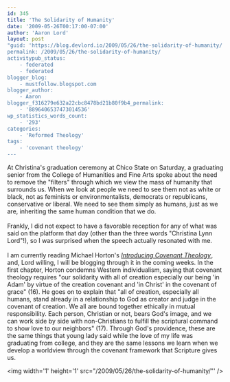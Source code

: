 ```yaml
---
id: 345
title: 'The Solidarity of Humanity'
date: '2009-05-26T00:17:00-07:00'
author: 'Aaron Lord'
layout: post
"guid: 'https://blog.devlord.io/2009/05/26/the-solidarity-of-humanity/'
permalink: /2009/05/26/the-solidarity-of-humanity/
activitypub_status:
    - federated
    - federated
blogger_blog:
    - mustfollow.blogspot.com
blogger_author:
    - Aaron
blogger_f316279e632a22cbc8478bd21b80f9b4_permalink:
    - '8896406537473014536'
wp_statistics_words_count:
    - '293'
categories:
    - 'Reformed Theology'
tags:
    - 'covenant theology'
---
```


At Christina's graduation ceremony at Chico State on Saturday, a graduating senior from the College of Humanities and Fine Arts spoke about the need to remove the "filters" through which we view the mass of humanity that surrounds us. When we look at people we need to see them not as white or black, not as feminists or environmentalists, democrats or republicans, conservative or liberal. We need to see them simply as humans, just as we are, inheriting the same human condition that we do.<br /><br />Frankly, I did not expect to have a favorable reception for any of what was said on the platform that day (other than the three words "Christina Lynn Lord"!), so I was surprised when the speech actually resonated with me.<br /><br />I am currently reading Michael Horton's <span style="font-style:italic;"><a href="http://www.amazon.com/gp/product/080107195X?ie=UTF8&amp;tag=lbmusic&amp;linkCode=as2&amp;camp=1789&amp;creative=390957&amp;creativeASIN=080107195X">Introducing Covenant Theology</a><img src="http://www.assoc-amazon.com/e/ir?t=lbmusic&amp;l=as2&amp;o=1&amp;a=080107195X" width="1" height="1" border="0" alt="" /></span>, and, Lord willing, I will be blogging through it in the coming weeks. In the first chapter, Horton condemns Western individualism, saying that covenant theology requires "our solidarity with all of creation especially our being 'in Adam' by virtue of the creation covenant and 'in Christ' in the covenant of grace" (16). He goes on to explain that "all of creation, especially all humans, stand already in a relationship to God as creator and judge in the covenant of creation. We all are bound together ethically in mutual responsibility. Each person, Christian or not, bears God's image, and we can work side by side with non-Christians to fulfill the scriptural command to show love to our neighbors" (17). Through God's providence, these are the same things that young lady said while the love of my life was graduating from college, and they are the same lessons we learn when we develop a worldview through the covenant framework that Scripture gives us.<div class="blogger-post-footer"><img width='1' height='1' src="/2009/05/26/the-solidarity-of-humanity/"' /></div>